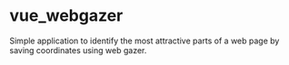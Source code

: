 # vue_webgazer
Simple application to identify the most attractive parts of a web page by saving coordinates using web gazer.
